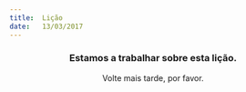 ```yaml
---
title:  Lição
date:   13/03/2017
---
```


### <center>Estamos a trabalhar sobre esta lição.</center>
<center>Volte mais tarde, por favor.</center>